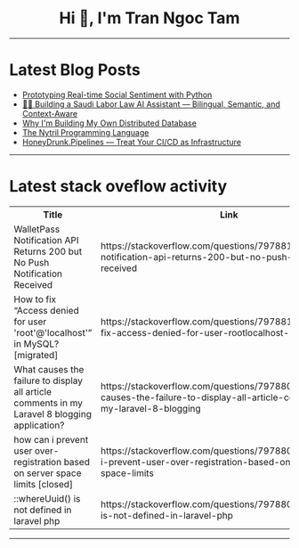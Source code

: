<h1 align="center">Hi 👋, I'm Tran Ngoc Tam</h1>

---

# Latest Blog Posts 
<!-- BLOG-POST-LIST:START -->
- [Prototyping Real-time Social Sentiment with Python](https://dev.to/delia_rue/prototyping-real-time-social-sentiment-with-python-4ldj)
- [🧑‍⚖️ Building a Saudi Labor Law AI Assistant — Bilingual, Semantic, and Context-Aware](https://dev.to/zainalabdeen/building-a-saudi-labor-law-ai-assistant-bilingual-semantic-and-context-aware-597e)
- [Why I&#39;m Building My Own Distributed Database](https://dev.to/namanvashistha/why-im-building-my-own-distributed-database-3lj)
- [The Nytril Programming Language](https://dev.to/shawn_mccreight_3b07b3a16/the-nytril-programming-language-434c)
- [HoneyDrunk.Pipelines — Treat Your CI/CD as Infrastructure](https://dev.to/tatted_dev/honeydrunkpipelines-treat-your-cicd-as-infrastructure-38p2)
<!-- BLOG-POST-LIST:END -->

---

# Latest stack oveflow activity
<table>
  <tr><th>Title</th><th>Link</th></tr>
  <!-- STACKOVERFLOW:START --><tr><td>WalletPass Notification API Returns 200 but No Push Notification Received</td><td>https://stackoverflow.com/questions/79788197/walletpass-notification-api-returns-200-but-no-push-notification-received</td></tr><tr><td>How to fix “Access denied for user &#39;root&#39;@&#39;localhost&#39;” in MySQL? [migrated]</td><td>https://stackoverflow.com/questions/79788182/how-to-fix-access-denied-for-user-rootlocalhost-in-mysql</td></tr><tr><td>What causes the failure to display all article comments in my Laravel 8 blogging application?</td><td>https://stackoverflow.com/questions/79788075/what-causes-the-failure-to-display-all-article-comments-in-my-laravel-8-blogging</td></tr><tr><td>how can i prevent user over-registration based on server space limits [closed]</td><td>https://stackoverflow.com/questions/79788063/how-can-i-prevent-user-over-registration-based-on-server-space-limits</td></tr><tr><td>::whereUuid&lpar;&rpar; is not defined in laravel php</td><td>https://stackoverflow.com/questions/79788030/whereuuid-is-not-defined-in-laravel-php</td></tr><!-- STACKOVERFLOW:END -->
</table>

---


